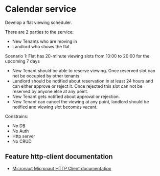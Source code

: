 # Calendar service

Develop a flat viewing scheduler.

There are 2 parties to the service:
- New Tenants who are moving in
- Landlord who shows the flat

Scenario 1:
Flat has 20-minute viewing slots from 10:00 to 20:00 for the upcoming 7 days

- New Tenant should be able to reserve viewing. Once reserved slot can not be occupied by other tenants.
- Landlord should be notified about reservation in at least 24 hours and can either approve or reject it. Once rejected this slot can not be reserved by anyone else at any point.
- New Tenant gets notified about approval or rejection.
- New Tenant can cancel the viewing at any point, landlord should be notified and viewing slot becomes vacant.

Constrains:
- No DB
- No Auth
- Http server
- No CRUD

## Feature http-client documentation

- [Micronaut Micronaut HTTP Client documentation](https://docs.micronaut.io/latest/guide/index.html#httpClient)

